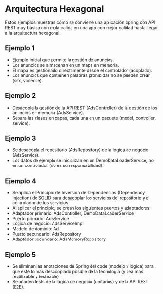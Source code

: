 # Arquitectura Hexagonal

Estos ejemplos muestran cómo se convierte una aplicación Spring con API REST muy básica con mala calida en una app con mejor calidad hasta llegar a la arquitectura hexagonal.

## Ejemplo 1

* Ejemplo inicial que permite la gestión de anuncios.
* Los anuncios se almacenan en un mapa en memoria.
* El mapa es gestionado directamente desde el controlador (acoplado).
* Los anuncios que contienen palabras prohibidas no se pueden crear (sex, violence).

## Ejemplo 2

* Desacopla la gestión de la API REST (AdsController) de la gestión de los anuncios en memoria (AdsService).
* Separa las clases en capas, cada una en un paquete (model, controller, service).

## Ejemplo 3

* Se desacopla el repositorio (AdsRepository) de la lógica de negocio (AdsService).
* Los datos de ejemplo se inicializan en un DemoDataLoaderService, no en un controlador (no es su responsabilidad).

## Ejemplo 4

* Se aplica el Principio de Inversión de Dependencias (Dependency Injection) de SOLID para desacoplar los servicios del repositorio y el controlador de los servicios.
* Al aplicar el principio, se crean los siguientes puertos y adaptadores:
 * Adaptador primario: AdsController, DemoDataLoaderService
 * Puerto primario: AdsService
 * Lógica de negocio: AdsServiceImpl
 * Modelo de dominio: Ad
 * Puerto secundario: AdsRepository
 * Adaptador secundario: AdsMemoryRepository

## Ejemplo 5

* Se eliminan las anotaciones de Spring del code (modelo y lógica) para que esté lo más desacoplado posible de la tecnología (y sea más reutilizable y testeable)
* Se añaden tests de la lógica de negocio (unitarios) y de la API REST (E2E).

